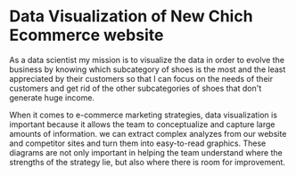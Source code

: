 # Data Visualization of New Chich Ecommerce website
As a data scientist my mission is to visualize the data in order to evolve the business by knowing which subcategory of shoes is the most and the least appreciated 
by their customers so that I can focus on the needs of their customers and get rid of the other subcategories of shoes that don't generate huge income.

When it comes to e-commerce marketing strategies, data visualization is important because it allows the team to conceptualize and capture large amounts of information. 
we can extract complex analyzes from our website and competitor sites and turn them into easy-to-read graphics. 
These diagrams are not only important in helping the team understand where the strengths of the strategy lie, but also where there is room for improvement.
